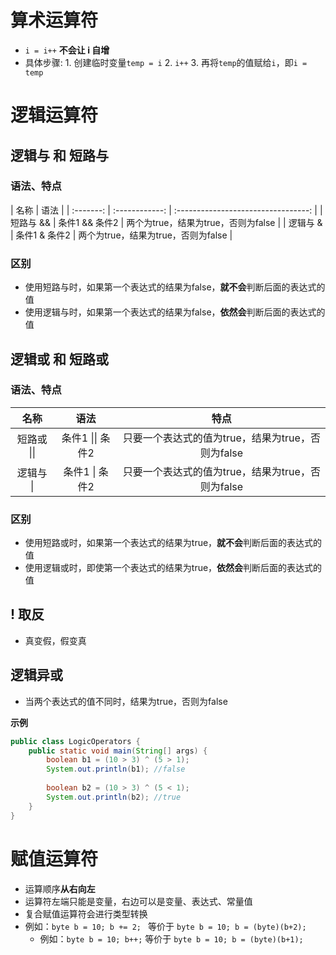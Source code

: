 # 算术运算符

- `i = i++` **不会让 i 自增**
 - 具体步骤:
    	1. 创建临时变量`temp = i`
        	2. `i++`
        	3. 再将`temp`的值赋给`i`，即`i = temp`

# 逻辑运算符

## 逻辑与 和 短路与

### 语法、特点

|   名称    |      语法      |
| :-------: | :------------: | :---------------------------------: |
| 短路与 && | 条件1 && 条件2 | 两个为true，结果为true，否则为false |
| 逻辑与 &  | 条件1 & 条件2  | 两个为true，结果为true，否则为false |

### 区别

- 使用短路与时，如果第一个表达式的结果为false，**就不会**判断后面的表达式的值
- 使用逻辑与时，如果第一个表达式的结果为false，**依然会**判断后面的表达式的值

## 逻辑或 和 短路或

### 语法、特点

|    名称     |       语法       |                       特点                        |
| :---------: | :--------------: | :-----------------------------------------------: |
| 短路或 \|\| | 条件1 \|\| 条件2 | 只要一个表达式的值为true，结果为true，否则为false |
|  逻辑与 \|  |  条件1 \| 条件2  | 只要一个表达式的值为true，结果为true，否则为false |

### 区别

- 使用短路或时，如果第一个表达式的结果为true，**就不会**判断后面的表达式的值
- 使用逻辑或时，即使第一个表达式的结果为true，**依然会**判断后面的表达式的值

## ! 取反

- 真变假，假变真

## 逻辑异或

- 当两个表达式的值不同时，结果为true，否则为false

**示例**

```java
public class LogicOperators {
    public static void main(String[] args) {
        boolean b1 = (10 > 3) ^ (5 > 1);
        System.out.println(b1); //false
        
        boolean b2 = (10 > 3) ^ (5 < 1);
        System.out.println(b2); //true
    }
}
```

# 赋值运算符

- 运算顺序**从右向左**
- 运算符左端只能是变量，右边可以是变量、表达式、常量值
- 复合赋值运算符会进行类型转换
 - 例如：`byte b = 10; b += 2; ` 等价于 `byte b = 10; b = (byte)(b+2);`
    - 例如：`byte b = 10; b++;` 等价于 `byte b = 10; b = (byte)(b+1);`

